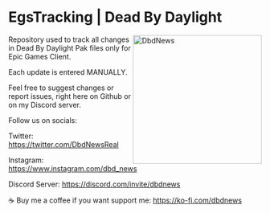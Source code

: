 # EgsTracking | Dead By Daylight
<img src="https://i.imgur.com/FhV2qSA.png" align="right" alt="DbdNews" width="256" height="256">

Repository used to track all changes in Dead By Daylight Pak files only for Epic Games Client.

Each update is entered MANUALLY.

Feel free to suggest changes or report issues, right here on Github or on my Discord server.

Follow us on socials:

Twitter: https://twitter.com/DbdNewsReal

Instagram: https://www.instagram.com/dbd_news

Discord Server: https://discord.com/invite/dbdnews

☕ Buy me a coffee if you want support me:
https://ko-fi.com/dbdnews